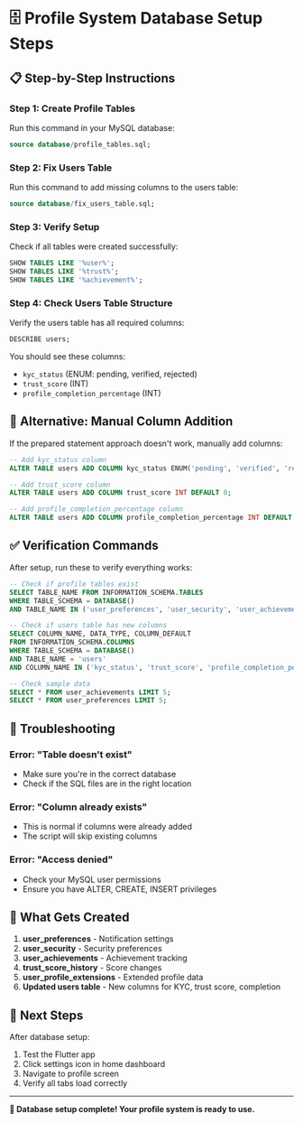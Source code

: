 # 🗄️ **Profile System Database Setup Steps**

## 📋 **Step-by-Step Instructions**

### **Step 1: Create Profile Tables**
Run this command in your MySQL database:
```sql
source database/profile_tables.sql;
```

### **Step 2: Fix Users Table**
Run this command to add missing columns to the users table:
```sql
source database/fix_users_table.sql;
```

### **Step 3: Verify Setup**
Check if all tables were created successfully:
```sql
SHOW TABLES LIKE '%user%';
SHOW TABLES LIKE '%trust%';
SHOW TABLES LIKE '%achievement%';
```

### **Step 4: Check Users Table Structure**
Verify the users table has all required columns:
```sql
DESCRIBE users;
```

You should see these columns:
- `kyc_status` (ENUM: pending, verified, rejected)
- `trust_score` (INT)
- `profile_completion_percentage` (INT)

## 🔧 **Alternative: Manual Column Addition**

If the prepared statement approach doesn't work, manually add columns:

```sql
-- Add kyc_status column
ALTER TABLE users ADD COLUMN kyc_status ENUM('pending', 'verified', 'rejected') DEFAULT 'pending';

-- Add trust_score column  
ALTER TABLE users ADD COLUMN trust_score INT DEFAULT 0;

-- Add profile_completion_percentage column
ALTER TABLE users ADD COLUMN profile_completion_percentage INT DEFAULT 0;
```

## ✅ **Verification Commands**

After setup, run these to verify everything works:

```sql
-- Check if profile tables exist
SELECT TABLE_NAME FROM INFORMATION_SCHEMA.TABLES 
WHERE TABLE_SCHEMA = DATABASE() 
AND TABLE_NAME IN ('user_preferences', 'user_security', 'user_achievements');

-- Check if users table has new columns
SELECT COLUMN_NAME, DATA_TYPE, COLUMN_DEFAULT 
FROM INFORMATION_SCHEMA.COLUMNS 
WHERE TABLE_SCHEMA = DATABASE() 
AND TABLE_NAME = 'users' 
AND COLUMN_NAME IN ('kyc_status', 'trust_score', 'profile_completion_percentage');

-- Check sample data
SELECT * FROM user_achievements LIMIT 5;
SELECT * FROM user_preferences LIMIT 5;
```

## 🚨 **Troubleshooting**

### **Error: "Table doesn't exist"**
- Make sure you're in the correct database
- Check if the SQL files are in the right location

### **Error: "Column already exists"**
- This is normal if columns were already added
- The script will skip existing columns

### **Error: "Access denied"**
- Check your MySQL user permissions
- Ensure you have ALTER, CREATE, INSERT privileges

## 🎯 **What Gets Created**

1. **user_preferences** - Notification settings
2. **user_security** - Security preferences  
3. **user_achievements** - Achievement tracking
4. **trust_score_history** - Score changes
5. **user_profile_extensions** - Extended profile data
6. **Updated users table** - New columns for KYC, trust score, completion

## 🚀 **Next Steps**

After database setup:
1. Test the Flutter app
2. Click settings icon in home dashboard
3. Navigate to profile screen
4. Verify all tabs load correctly

---

**🎉 Database setup complete! Your profile system is ready to use.** 
